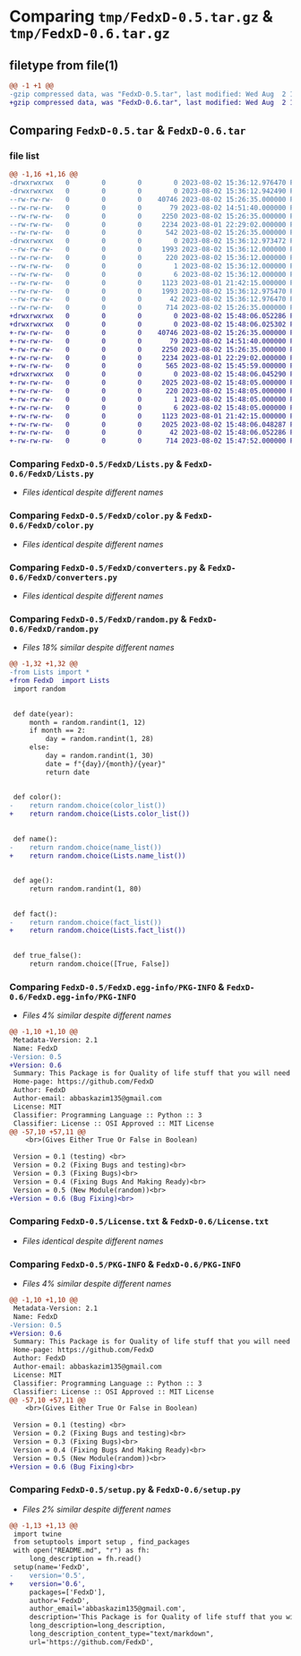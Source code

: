 # Comparing `tmp/FedxD-0.5.tar.gz` & `tmp/FedxD-0.6.tar.gz`

## filetype from file(1)

```diff
@@ -1 +1 @@
-gzip compressed data, was "FedxD-0.5.tar", last modified: Wed Aug  2 15:36:12 2023, max compression
+gzip compressed data, was "FedxD-0.6.tar", last modified: Wed Aug  2 15:48:06 2023, max compression
```

## Comparing `FedxD-0.5.tar` & `FedxD-0.6.tar`

### file list

```diff
@@ -1,16 +1,16 @@
-drwxrwxrwx   0        0        0        0 2023-08-02 15:36:12.976470 FedxD-0.5/
-drwxrwxrwx   0        0        0        0 2023-08-02 15:36:12.942490 FedxD-0.5/FedxD/
--rw-rw-rw-   0        0        0    40746 2023-08-02 15:26:35.000000 FedxD-0.5/FedxD/Lists.py
--rw-rw-rw-   0        0        0       79 2023-08-02 14:51:40.000000 FedxD-0.5/FedxD/__init__.py
--rw-rw-rw-   0        0        0     2250 2023-08-02 15:26:35.000000 FedxD-0.5/FedxD/color.py
--rw-rw-rw-   0        0        0     2234 2023-08-01 22:29:02.000000 FedxD-0.5/FedxD/converters.py
--rw-rw-rw-   0        0        0      542 2023-08-02 15:26:35.000000 FedxD-0.5/FedxD/random.py
-drwxrwxrwx   0        0        0        0 2023-08-02 15:36:12.973472 FedxD-0.5/FedxD.egg-info/
--rw-rw-rw-   0        0        0     1993 2023-08-02 15:36:12.000000 FedxD-0.5/FedxD.egg-info/PKG-INFO
--rw-rw-rw-   0        0        0      220 2023-08-02 15:36:12.000000 FedxD-0.5/FedxD.egg-info/SOURCES.txt
--rw-rw-rw-   0        0        0        1 2023-08-02 15:36:12.000000 FedxD-0.5/FedxD.egg-info/dependency_links.txt
--rw-rw-rw-   0        0        0        6 2023-08-02 15:36:12.000000 FedxD-0.5/FedxD.egg-info/top_level.txt
--rw-rw-rw-   0        0        0     1123 2023-08-01 21:42:15.000000 FedxD-0.5/License.txt
--rw-rw-rw-   0        0        0     1993 2023-08-02 15:36:12.975470 FedxD-0.5/PKG-INFO
--rw-rw-rw-   0        0        0       42 2023-08-02 15:36:12.976470 FedxD-0.5/setup.cfg
--rw-rw-rw-   0        0        0      714 2023-08-02 15:26:35.000000 FedxD-0.5/setup.py
+drwxrwxrwx   0        0        0        0 2023-08-02 15:48:06.052286 FedxD-0.6/
+drwxrwxrwx   0        0        0        0 2023-08-02 15:48:06.025302 FedxD-0.6/FedxD/
+-rw-rw-rw-   0        0        0    40746 2023-08-02 15:26:35.000000 FedxD-0.6/FedxD/Lists.py
+-rw-rw-rw-   0        0        0       79 2023-08-02 14:51:40.000000 FedxD-0.6/FedxD/__init__.py
+-rw-rw-rw-   0        0        0     2250 2023-08-02 15:26:35.000000 FedxD-0.6/FedxD/color.py
+-rw-rw-rw-   0        0        0     2234 2023-08-01 22:29:02.000000 FedxD-0.6/FedxD/converters.py
+-rw-rw-rw-   0        0        0      565 2023-08-02 15:45:59.000000 FedxD-0.6/FedxD/random.py
+drwxrwxrwx   0        0        0        0 2023-08-02 15:48:06.045290 FedxD-0.6/FedxD.egg-info/
+-rw-rw-rw-   0        0        0     2025 2023-08-02 15:48:05.000000 FedxD-0.6/FedxD.egg-info/PKG-INFO
+-rw-rw-rw-   0        0        0      220 2023-08-02 15:48:05.000000 FedxD-0.6/FedxD.egg-info/SOURCES.txt
+-rw-rw-rw-   0        0        0        1 2023-08-02 15:48:05.000000 FedxD-0.6/FedxD.egg-info/dependency_links.txt
+-rw-rw-rw-   0        0        0        6 2023-08-02 15:48:05.000000 FedxD-0.6/FedxD.egg-info/top_level.txt
+-rw-rw-rw-   0        0        0     1123 2023-08-01 21:42:15.000000 FedxD-0.6/License.txt
+-rw-rw-rw-   0        0        0     2025 2023-08-02 15:48:06.048287 FedxD-0.6/PKG-INFO
+-rw-rw-rw-   0        0        0       42 2023-08-02 15:48:06.052286 FedxD-0.6/setup.cfg
+-rw-rw-rw-   0        0        0      714 2023-08-02 15:47:52.000000 FedxD-0.6/setup.py
```

### Comparing `FedxD-0.5/FedxD/Lists.py` & `FedxD-0.6/FedxD/Lists.py`

 * *Files identical despite different names*

### Comparing `FedxD-0.5/FedxD/color.py` & `FedxD-0.6/FedxD/color.py`

 * *Files identical despite different names*

### Comparing `FedxD-0.5/FedxD/converters.py` & `FedxD-0.6/FedxD/converters.py`

 * *Files identical despite different names*

### Comparing `FedxD-0.5/FedxD/random.py` & `FedxD-0.6/FedxD/random.py`

 * *Files 18% similar despite different names*

```diff
@@ -1,32 +1,32 @@
-from Lists import *
+from FedxD  import Lists
 import random
 
 
 def date(year):
     month = random.randint(1, 12)
     if month == 2:
         day = random.randint(1, 28)
     else:
         day = random.randint(1, 30)
         date = f"{day}/{month}/{year}"
         return date
 
 
 def color():
-    return random.choice(color_list())
+    return random.choice(Lists.color_list())
 
 
 def name():
-    return random.choice(name_list())
+    return random.choice(Lists.name_list())
 
 
 def age():
     return random.randint(1, 80)
 
 
 def fact():
-    return random.choice(fact_list())
+    return random.choice(Lists.fact_list())
 
 
 def true_false():
     return random.choice([True, False])
```

### Comparing `FedxD-0.5/FedxD.egg-info/PKG-INFO` & `FedxD-0.6/FedxD.egg-info/PKG-INFO`

 * *Files 4% similar despite different names*

```diff
@@ -1,10 +1,10 @@
 Metadata-Version: 2.1
 Name: FedxD
-Version: 0.5
+Version: 0.6
 Summary: This Package is for Quality of life stuff that you will need in your project
 Home-page: https://github.com/FedxD
 Author: FedxD
 Author-email: abbaskazim135@gmail.com
 License: MIT
 Classifier: Programming Language :: Python :: 3
 Classifier: License :: OSI Approved :: MIT License
@@ -57,10 +57,11 @@
    <br>(Gives Either True Or False in Boolean)
    
 Version = 0.1 (testing) <br>
 Version = 0.2 (Fixing Bugs and testing)<br>
 Version = 0.3 (Fixing Bugs)<br>
 Version = 0.4 (Fixing Bugs And Making Ready)<br>
 Version = 0.5 (New Module(random))<br>
+Version = 0.6 (Bug Fixing)<br>
```

### Comparing `FedxD-0.5/License.txt` & `FedxD-0.6/License.txt`

 * *Files identical despite different names*

### Comparing `FedxD-0.5/PKG-INFO` & `FedxD-0.6/PKG-INFO`

 * *Files 4% similar despite different names*

```diff
@@ -1,10 +1,10 @@
 Metadata-Version: 2.1
 Name: FedxD
-Version: 0.5
+Version: 0.6
 Summary: This Package is for Quality of life stuff that you will need in your project
 Home-page: https://github.com/FedxD
 Author: FedxD
 Author-email: abbaskazim135@gmail.com
 License: MIT
 Classifier: Programming Language :: Python :: 3
 Classifier: License :: OSI Approved :: MIT License
@@ -57,10 +57,11 @@
    <br>(Gives Either True Or False in Boolean)
    
 Version = 0.1 (testing) <br>
 Version = 0.2 (Fixing Bugs and testing)<br>
 Version = 0.3 (Fixing Bugs)<br>
 Version = 0.4 (Fixing Bugs And Making Ready)<br>
 Version = 0.5 (New Module(random))<br>
+Version = 0.6 (Bug Fixing)<br>
```

### Comparing `FedxD-0.5/setup.py` & `FedxD-0.6/setup.py`

 * *Files 2% similar despite different names*

```diff
@@ -1,13 +1,13 @@
 import twine
 from setuptools import setup , find_packages
 with open("README.md", "r") as fh:
     long_description = fh.read()
 setup(name='FedxD',
-    version='0.5',
+    version='0.6',
     packages=['FedxD'],
     author='FedxD',
     author_email='abbaskazim135@gmail.com',
     description='This Package is for Quality of life stuff that you will need in your project',
     long_description=long_description,
     long_description_content_type="text/markdown",
     url='https://github.com/FedxD',
```


